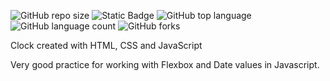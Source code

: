 
![GitHub repo size](https://img.shields.io/github/repo-size/BurcisWolf/Clock) ![Static Badge](https://img.shields.io/badge/version-1.0-red) ![GitHub top language](https://img.shields.io/github/languages/top/BurcisWolf/Clock) ![GitHub language count](https://img.shields.io/github/languages/count/BurcisWolf/Clock) ![GitHub forks](https://img.shields.io/github/forks/BurcisWolf/Clock)

Clock created with HTML, CSS and JavaScript

Very good practice for working with Flexbox and Date values in Javascript.
